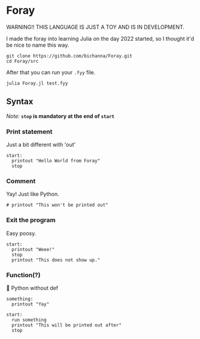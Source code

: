 # Foray

WARNING!! THIS LANGUAGE IS JUST A TOY AND IS IN DEVELOPMENT.

I made the foray into learning Julia on the day 2022 started, so I thought it'd be nice to name this way.

```
git clone https://github.com/bichanna/Foray.git
cd Foray/src
```
After that you can run your `.fyy` file.
```
julia Foray.jl test.fyy
```

## Syntax

*Note:* **`stop` is mandatory at the end of `start`**

### Print statement
Just a bit different with 'out'
```
start:
  printout "Hello World from Foray"
  stop
```

### Comment
Yay! Just like Python.
```
# printout "This won't be printed out"
```

### Exit the program
Easy poosy.
```
start:
  printout "Weee!"
  stop
  printout "This does not show up."
```

### Function(?)
🤔 Python without def
```
something:
  printout "Yay"

start:
  run something
  printout "This will be printed out after"
  stop
```
